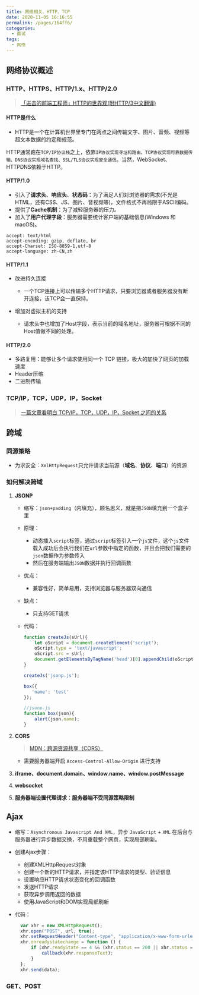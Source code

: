 ```yaml
---
title: 网络相关、HTTP、TCP
date: 2020-11-05 16:16:55
permalink: /pages/164ff6/
categories: 
  - 面试
tags: 
  - 网络
---
```


## 网络协议概述

### HTTP、HTTPS、HTTP/1.x、HTTP/2.0

> [「进击的前端工程师」HTTP的世界观(附HTTP/3中文翻译)](https://juejin.im/post/6844903991411736590)

#### HTTP是什么

- HTTP是一个在计算机世界里专门在两点之间传输文字、图片、音频、视频等超文本数据的约定和规范。

HTTP通常跑在`TCP/IP协议栈`之上，依靠`IP协议实现寻址和路由、TCP协议实现可靠数据传输、DNS协议实现域名查找、SSL/TLS协议实现安全通信`。当然，WebSocket、HTTPDNS依赖于HTTP。

<!-- more -->

#### HTTP/1.0

- 引入了**请求头**、**响应头**、**状态码**：为了满足人们对浏览器的需求(不光是HTML，还有CSS、JS、图片、音视频等)，文件格式不再局限于ASCII编码。
- 提供了**Cache机制**：为了减轻服务器的压力。
- 加入了**用户代理字段**：服务器需要统计客户端的基础信息(Windows 和 macOS)。

```http
accept: text/html
accept-encoding: gzip, deflate, br
accept-Charset: ISO-8859-1,utf-8
accept-language: zh-CN,zh
```

#### HTTP/1.1

- 改进持久连接

  - 一个TCP连接上可以传输多个HTTP请求，只要浏览器或者服务器没有断开连接，该TCP会一直保持。

- 增加对虚拟主机的支持

  - 请求头中也增加了Host字段，表示当前的域名地址，服务器可根据不同的Host值做不同的处理。

#### HTTP/2.0

- 多路复用：能够让多个请求使用同一个 TCP 链接，极大的加快了网页的加载速度
- Header压缩
- 二进制传输

### TCP/IP，TCP，UDP，IP，Socket

> [一篇文章看明白 TCP/IP，TCP，UDP，IP，Socket 之间的关系](https://blog.csdn.net/freekiteyu/article/details/72236734)

## 跨域

### 同源策略

- 为求安全：`XmlHttpRequest`只允许请求当前源（**域名**、**协议**、**端口**）的资源

### 如何解决跨域

1. **JSONP**

   - 缩写：`json+padding`（内填充），顾名思义，就是把`JSON`填充到一个盒子里

   - 原理：
     - 动态插入`script`标签，通过`script`标签引入一个`js`文件，这个`js`文件载入成功后会执行我们在`url`参数中指定的函数，并且会把我们需要的`json`数据作为参数传入
     - 然后在服务端输出`JSON`数据并执行回调函数
   - 优点：
     - 兼容性好，简单易用，支持浏览器与服务器双向通信
   - 缺点：
     - 只支持GET请求
   - 代码：

     ```js
     function createJs(sUrl){
         let oScript = document.createElement('script');
         oScript.type = 'text/javascript';
         oScript.src = sUrl;
         document.getElementsByTagName('head')[0].appendChild(oScript);
     }

     createJs('jsonp.js');

     box({
        'name': 'test'
     });

     //jsonp.js
     function box(json){
         alert(json.name);
     }
     ```

2. **CORS**

    > [MDN：跨源资源共享（CORS）](https://developer.mozilla.org/zh-CN/docs/Web/HTTP/Access_control_CORS)

    - 需要服务器端开启 `Access-Control-Allow-Origin` 进行支持

3. **iframe、document.domain、window.name、window.postMessage**

4. **websocket**

5. **服务器端设置代理请求：服务器端不受同源策略限制**

## Ajax

- 缩写：`Asynchronous Javascript And XML`，异步 `JavaScript` + `XML` 在后台与服务器进行异步数据交换，不用重载整个网页，实现局部刷新。
- 创建Ajax步骤：
  - 创建XMLHttpRequest对象
  - 创建一个新的HTTP请求，并指定该HTTP请求的类型、验证信息
  - 设置响应HTTP请求状态变化的回调函数
  - 发送HTTP请求
  - 获取异步调用返回的数据
  - 使用JavaScript和DOM实现局部刷新
- 代码：
  
  ```js
    var xhr = new XMLHttpRequest();
    xhr.open("POST", url, true);
    xhr.setRequestHeader("Content-type", "application/x-www-form-urlencoded");
    xhr.onreadystatechange = function () {
        if (xhr.readyState == 4 && (xhr.status == 200 || xhr.status == 304)) {
            callback(xhr.responseText);
        }
    };
    xhr.send(data);
  ```

### GET、POST

